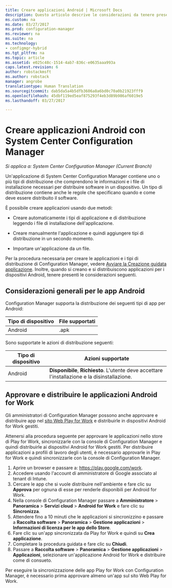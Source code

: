 ```yaml
---
title: Creare applicazioni Android | Microsoft Docs
description: Questo articolo descrive le considerazioni da tenere presenti quando si creano e distribuiscono applicazioni per i dispositivi Android.
ms.custom: na
ms.date: 03/27/2017
ms.prod: configuration-manager
ms.reviewer: na
ms.suite: na
ms.technology:
- configmgr-hybrid
ms.tgt_pltfrm: na
ms.topic: article
ms.assetid: e025c48c-1514-4ab7-836c-e0635aaa993a
caps.latest.revision: 6
author: robstackmsft
ms.author: robstack
manager: angrobe
translationtype: Human Translation
ms.sourcegitcommit: dab5da5a4b5dfb3606a8a6bd0c70a0b21923fff9
ms.openlocfilehash: 45dbf119ed5eaf875293f4eb3d89b986af6019e5
ms.lasthandoff: 03/27/2017

---
```

# <a name="create-android-applications-with-system-center-configuration-manager"></a>Creare applicazioni Android con System Center Configuration Manager

*Si applica a: System Center Configuration Manager (Current Branch)*

Un'applicazione di System Center Configuration Manager contiene uno o più tipi di distribuzione che comprendono le informazioni e i file di installazione necessari per distribuire software in un dispositivo. Un tipo di distribuzione contiene anche le regole che specificano quando e come deve essere distribuito il software.  

 È possibile creare applicazioni usando due metodi:  

-   Creare automaticamente i tipi di applicazione e di distribuzione leggendo i file di installazione dell'applicazione.  

-   Creare manualmente l'applicazione e quindi aggiungere tipi di distribuzione in un secondo momento.  

-   Importare un'applicazione da un file.  

Per la procedura necessaria per creare le applicazioni e i tipi di distribuzione di Configuration Manager, vedere [Avviare la Creazione guidata applicazione](../../apps/deploy-use/create-applications.md#start-the-create-application-wizard). Inoltre, quando si creano e si distribuiscono applicazioni per i dispositivi Android, tenere presenti le considerazioni seguenti.  

## <a name="general-considerations-for-android-apps"></a>Considerazioni generali per le app Android

Configuration Manager supporta la distribuzione dei seguenti tipi di app per Android:

|Tipo di dispositivo|File supportati|
|-|-|
|Android|.apk|

Sono supportate le azioni di distribuzione seguenti:

|Tipo di dispositivo|Azioni supportate|
|-|-|
|Android|**Disponibile**, **Richiesto**. L'utente deve accettare l'installazione e la disinstallazione.

## <a name="approve-and-deploy-android-for-work-apps"></a>Approvare e distribuire le applicazioni Android for Work
Gli amministratori di Configuration Manager possono anche approvare e distribuire app nel [sito Web Play for Work](https://play.google.com/work) e distribuirle in dispositivi Android for Work gestiti.

Attenersi alla procedura seguente per approvare le applicazioni nello store di Play for Work, sincronizzarle con la console di Configuration Manager e quindi distribuirle ai dispositivi Android for Work gestiti. Per distribuire applicazioni a profili di lavoro degli utenti, è necessario approvarle in Play for Work e quindi sincronizzarle con la console di Configuration Manager.

1. Aprire un browser e passare a: https://play.google.com/work.
2. Accedere usando l'account di amministratore di Google associato al tenant di Intune.
3. Cercare le app che si vuole distribuire nell'ambiente e fare clic su **Approva** per ognuna di esse per renderle disponibili per Android for Work.
4. Nella console di Configuration Manager passare a **Amministratore** > **Panoramica** > **Servizi cloud** > **Android for Work** e fare clic su **Sincronizza**.
5. Attendere fino a 10 minuti che le applicazioni si sincronizzino e passare a **Raccolta software** > **Panoramica** > **Gestione applicazioni** > **Informazioni di licenza per le app dello Store**.
6. Fare clic su un'app sincronizzata da Play for Work e quindi su **Crea applicazione**.
7. Completare la procedura guidata e fare clic su **Chiudi**.
8. Passare a **Raccolta software** > **Panoramica** > **Gestione applicazioni** > **Applicazioni**, selezionare un'applicazione Android for Work e distribuire come di consueto.

Per eseguire la sincronizzazione delle app Play for Work con Configuration Manager, è necessario prima approvare almeno un'app sul sito Web Play for Work.

